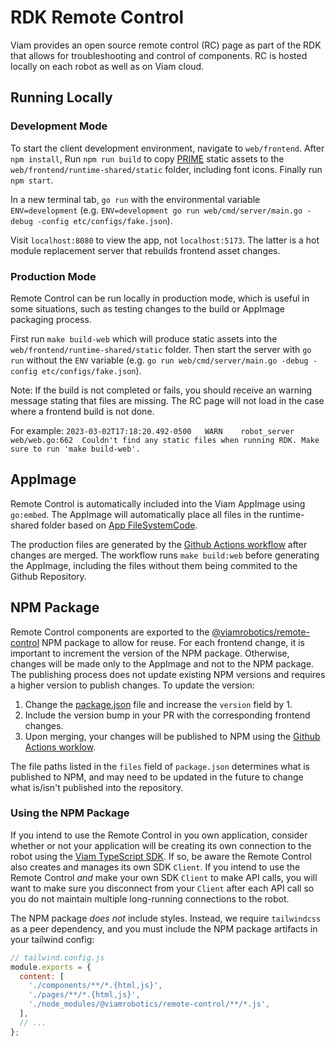 # RDK Remote Control

Viam provides an open source remote control (RC) page as part of the RDK that allows for troubleshooting and control of components. RC is hosted locally on each robot as well as on Viam cloud.

## Running Locally

### Development Mode

To start the client development environment, navigate to `web/frontend`. After `npm install`, Run `npm run build` to copy [PRIME](https://github.com/viamrobotics/prime) static assets to the `web/frontend/runtime-shared/static` folder, including font icons. Finally run `npm start`.

In a new terminal tab, `go run` with the environmental variable `ENV=development` (e.g. `ENV=development go run web/cmd/server/main.go -debug -config etc/configs/fake.json`).

Visit `localhost:8080` to view the app, not `localhost:5173`. The latter is a hot module replacement server that rebuilds frontend asset changes.

### Production Mode

Remote Control can be run locally in production mode, which is useful in some situations, such as testing changes to the build or AppImage packaging process.

First run `make build-web` which will produce static assets into the `web/frontend/runtime-shared/static` folder. Then start the server with `go run` without the `ENV` variable (e.g. `go run web/cmd/server/main.go -debug -config etc/configs/fake.json`).

Note: If the build is not completed or fails, you should receive an warning message stating that files are missing. The RC page will not load in the case where a frontend build is not done.

For example:
`2023-03-02T17:18:20.492-0500	WARN	robot_server	web/web.go:662	Couldn't find any static files when running RDK. Make sure to run 'make build-web'.`

## AppImage

Remote Control is automatically included into the Viam AppImage using `go:embed`. The AppImage will automatically place all files in the runtime-shared folder based on [App FileSystemCode](https://github.com/viamrobotics/rdk/blob/main/web/app_fs.go).

The production files are generated by the [Github Actions workflow](https://github.com/viamrobotics/rdk/blob/main/.github/workflows/appimage.yml) after changes are merged. The workflow runs `make build:web` before generating the AppImage, including the files without them being commited to the Github Repository.

## NPM Package

Remote Control components are exported to the [@viamrobotics/remote-control](https://www.npmjs.com/package/@viamrobotics/remote-control) NPM package to allow for reuse. For each frontend change, it is important to increment the version of the NPM package. Otherwise, changes will be made only to the AppImage and not to the NPM package. The publishing process does not update existing NPM versions and requires a higher version to publish changes. To update the version:

1. Change the [package.json](https://github.com/viamrobotics/rdk/blob/main/web/frontend/package.json#L3) file and increase the `version` field by 1.
1. Include the version bump in your PR with the corresponding frontend changes.
1. Upon merging, your changes will be published to NPM using the [Github Actions worklow](https://github.com/viamrobotics/rdk/blob/main/.github/workflows/npm-publish.yml).

The file paths listed in the `files` field of `package.json` determines what is published to NPM, and may need to be updated in the future to change what is/isn't published into the repository.

### Using the NPM Package

If you intend to use the Remote Control in you own application, consider whether or not your application will be creating its own connection to the robot using the [Viam TypeScript SDK](https://github.com/viamrobotics/viam-typescript-sdk). If so, be aware the Remote Control also creates and manages its own SDK `Client`. If you intend to use the Remote Control _and_ make your own SDK `Client` to make API calls, you will want to make sure you disconnect from your `Client` after each API call so you do not maintain multiple long-running connections to the robot.

The NPM package _does not_ include styles. Instead, we require `tailwindcss` as a peer dependency, and you must include the NPM package artifacts in your tailwind config:

```js
// tailwind.config.js
module.exports = {
  content: [
    './components/**/*.{html,js}',
    './pages/**/*.{html,js}',
    './node_modules/@viamrobotics/remote-control/**/*.js',
  ],
  // ...
};
```
